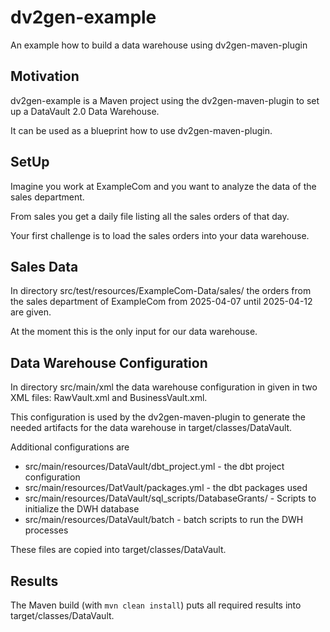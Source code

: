 # dv2gen-example
An example how to build a data warehouse using dv2gen-maven-plugin

## Motivation
dv2gen-example is a Maven project using the dv2gen-maven-plugin to 
set up a DataVault 2.0 Data Warehouse.

It can be used as a blueprint how to use dv2gen-maven-plugin.

## SetUp
Imagine you work at ExampleCom and you want to analyze the data of the sales department.

From sales you get a daily file listing all the sales orders of that day.

Your first challenge is to load the sales orders into your data warehouse.

## Sales Data
In directory src/test/resources/ExampleCom-Data/sales/ the orders from the sales department of ExampleCom 
from 2025-04-07 until 2025-04-12 are given.

At the moment this is the only input for our data warehouse.

## Data Warehouse Configuration
In directory src/main/xml the data warehouse configuration in given in two XML files: RawVault.xml and BusinessVault.xml.

This configuration is used by the dv2gen-maven-plugin to generate the needed artifacts for the data warehouse
in target/classes/DataVault.

Additional configurations are 
* src/main/resources/DataVault/dbt_project.yml - the dbt project configuration
* src/main/resources/DatVault/packages.yml - the dbt packages used
* src/main/resources/DataVault/sql_scripts/DatabaseGrants/ - Scripts to initialize the DWH database
* src/main/resources/DataVault/batch - batch scripts to run the DWH processes

These files are copied into target/classes/DataVault.

## Results
The Maven build (with `mvn clean install`) puts all required results into target/classes/DataVault.

 